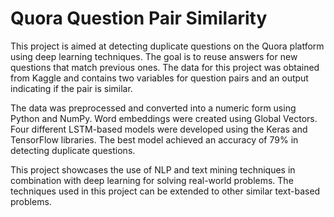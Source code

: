# Quora Question Pair Similarity
This project is aimed at detecting duplicate questions on the Quora platform using deep learning techniques. The goal is to reuse answers for new questions that match previous ones. The data for this project was obtained from Kaggle and contains two variables for question pairs and an output indicating if the pair is similar.

The data was preprocessed and converted into a numeric form using Python and NumPy. Word embeddings were created using Global Vectors. Four different LSTM-based models were developed using the Keras and TensorFlow libraries. The best model achieved an accuracy of 79% in detecting duplicate questions.

This project showcases the use of NLP and text mining techniques in combination with deep learning for solving real-world problems. The techniques used in this project can be extended to other similar text-based problems.
